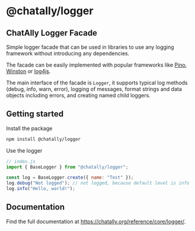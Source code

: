 # @chatally/logger

## ChatAlly Logger Facade

Simple logger facade that can be used in libraries to use any logging framework without introducing any dependencies.

The facade can be easily implemented with popular frameworks like [Pino](https://github.com/pinojs/pino), [Winston](https://github.com/winstonjs/winston) or [log4js](https://log4js-node.github.io/log4js-node/).

The main interface of the facade is `Logger`, it supports typical log methods (debug, info, warn, error), logging of messages, format strings and data objects including errors, and creating named child loggers.

## Getting started

Install the package

```sh
npm install @chatally/logger
```

Use the logger

```js
// index.js
import { BaseLogger } from "@chatally/logger";

const log = BaseLogger.create({ name: "Test" });
log.debug("Not logged"); // not logged, because default level is info
log.info("Hello, world!");
```

## Documentation

Find the full documentation at https://chatally.org/reference/core/logger/.
